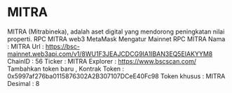 # MITRA
MITRA (Mitrabineka), adalah aset digital yang mendorong peningkatan nilai properti. RPC MITRA web3 MetaMask Mengatur Mainnet RPC MITRA Nama : MITRA Url : https://bsc-mainnet.web3api.com/v1/8WU1F3JEAJCDCG9IA1IBAN3EQ5EIAKYYM8
ChainID : 56 Ticker : MITRA Explorer : https://www.bscscan.com/ Tambahkan token baru , Kontrak Token : 0x5997af276ba0115876302A2B307107DCeE40Fc98 Token khusus : MITRA Desimal : 8
